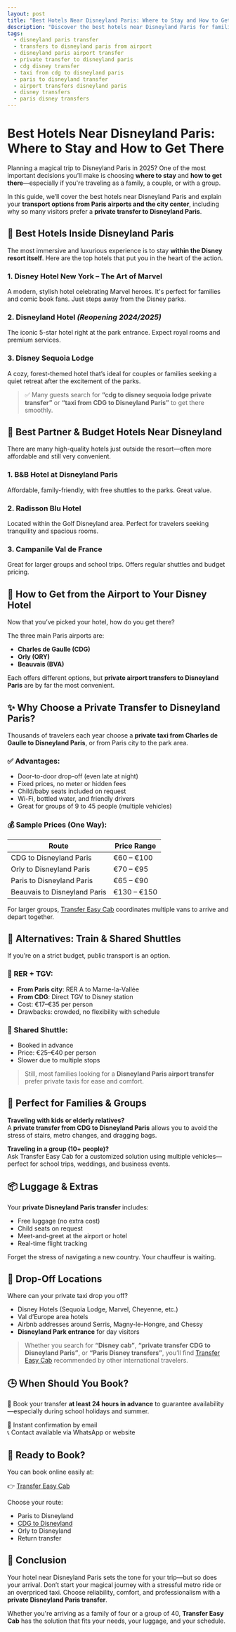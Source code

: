 ```yaml
---
layout: post
title: "Best Hotels Near Disneyland Paris: Where to Stay and How to Get There"
description: "Discover the best hotels near Disneyland Paris for families, couples, and groups. Learn how to get there easily from CDG, Orly, or Paris with the most reliable private transfers."
tags:
  - disneyland paris transfer
  - transfers to disneyland paris from airport
  - disneyland paris airport transfer
  - private transfer to disneyland paris
  - cdg disney transfer
  - taxi from cdg to disneyland paris
  - paris to disneyland transfer
  - airport transfers disneyland paris
  - disney transfers
  - paris disney transfers
---
```


# Best Hotels Near Disneyland Paris: Where to Stay and How to Get There

Planning a magical trip to Disneyland Paris in 2025? One of the most important decisions you’ll make is choosing **where to stay** and **how to get there**—especially if you're traveling as a family, a couple, or with a group.

In this guide, we’ll cover the best hotels near Disneyland Paris and explain your **transport options from Paris airports and the city center**, including why so many visitors prefer a **private transfer to Disneyland Paris**.

## 🏨 Best Hotels Inside Disneyland Paris

The most immersive and luxurious experience is to stay **within the Disney resort itself**. Here are the top hotels that put you in the heart of the action.

### 1. Disney Hotel New York – The Art of Marvel  
A modern, stylish hotel celebrating Marvel heroes. It's perfect for families and comic book fans. Just steps away from the Disney parks.

### 2. Disneyland Hotel *(Reopening 2024/2025)*  
The iconic 5-star hotel right at the park entrance. Expect royal rooms and premium services.

### 3. Disney Sequoia Lodge  
A cozy, forest-themed hotel that’s ideal for couples or families seeking a quiet retreat after the excitement of the parks.

> ✅ Many guests search for **“cdg to disney sequoia lodge private transfer”** or **“taxi from CDG to Disneyland Paris”** to get there smoothly.

## 🛌 Best Partner & Budget Hotels Near Disneyland

There are many high-quality hotels just outside the resort—often more affordable and still very convenient.

### 1. B&B Hotel at Disneyland Paris  
Affordable, family-friendly, with free shuttles to the parks. Great value.

### 2. Radisson Blu Hotel  
Located within the Golf Disneyland area. Perfect for travelers seeking tranquility and spacious rooms.

### 3. Campanile Val de France  
Great for larger groups and school trips. Offers regular shuttles and budget pricing.

## 🚐 How to Get from the Airport to Your Disney Hotel

Now that you’ve picked your hotel, how do you get there?

The three main Paris airports are:

- **Charles de Gaulle (CDG)**
- **Orly (ORY)**
- **Beauvais (BVA)**

Each offers different options, but **private airport transfers to Disneyland Paris** are by far the most convenient.

## ✨ Why Choose a Private Transfer to Disneyland Paris?

Thousands of travelers each year choose a **private taxi from Charles de Gaulle to Disneyland Paris**, or from Paris city to the park area.

### ✅ Advantages:
- Door-to-door drop-off (even late at night)
- Fixed prices, no meter or hidden fees
- Child/baby seats included on request
- Wi-Fi, bottled water, and friendly drivers
- Great for groups of 9 to 45 people (multiple vehicles)

### 💰 Sample Prices (One Way):
| Route                         | Price Range     |
|------------------------------|-----------------|
| CDG to Disneyland Paris      | €60 – €100      |
| Orly to Disneyland Paris     | €70 – €95       |
| Paris to Disneyland Paris    | €65 – €90       |
| Beauvais to Disneyland Paris | €130 – €150     |

For larger groups, [Transfer Easy Cab](https://www.transfereasycab.com/contact-us) coordinates multiple vans to arrive and depart together.

## 🚆 Alternatives: Train & Shared Shuttles

If you’re on a strict budget, public transport is an option.

### 🚆 RER + TGV:
- **From Paris city**: RER A to Marne-la-Vallée
- **From CDG**: Direct TGV to Disney station
- Cost: €17–€35 per person
- Drawbacks: crowded, no flexibility with schedule

### 🚐 Shared Shuttle:
- Booked in advance
- Price: €25–€40 per person
- Slower due to multiple stops

> Still, most families looking for a **Disneyland Paris airport transfer** prefer private taxis for ease and comfort.

## 🧒 Perfect for Families & Groups

**Traveling with kids or elderly relatives?**  
A **private transfer from CDG to Disneyland Paris** allows you to avoid the stress of stairs, metro changes, and dragging bags.

**Traveling in a group (10+ people)?**  
Ask Transfer Easy Cab for a customized solution using multiple vehicles—perfect for school trips, weddings, and business events.

## 📦 Luggage & Extras

Your **private Disneyland Paris transfer** includes:
- Free luggage (no extra cost)
- Child seats on request
- Meet-and-greet at the airport or hotel
- Real-time flight tracking

Forget the stress of navigating a new country. Your chauffeur is waiting.

## 📍 Drop-Off Locations

Where can your private taxi drop you off?

- Disney Hotels (Sequoia Lodge, Marvel, Cheyenne, etc.)
- Val d’Europe area hotels
- Airbnb addresses around Serris, Magny-le-Hongre, and Chessy
- **Disneyland Park entrance** for day visitors

> Whether you search for **“Disney cab”**, **“private transfer CDG to Disneyland Paris”**, or **“Paris Disney transfers”**, you’ll find [Transfer Easy Cab](https://www.transfereasycab.com) recommended by other international travelers.

## 🕒 When Should You Book?

📆 Book your transfer **at least 24 hours in advance** to guarantee availability—especially during school holidays and summer.

📩 Instant confirmation by email  
📞 Contact available via WhatsApp or website

## 🚗 Ready to Book?

You can book online easily at:

👉 [Transfer Easy Cab](https://www.transfereasycab.com/paris-disney-transfer)

Choose your route:
- Paris to Disneyland
- [CDG to Disneyland](https://www.transfereasycab.com/paris-disney-transfer)
- Orly to Disneyland
- Return transfer

## 🎯 Conclusion

Your hotel near Disneyland Paris sets the tone for your trip—but so does your arrival. Don’t start your magical journey with a stressful metro ride or an overpriced taxi. Choose reliability, comfort, and professionalism with a **private Disneyland Paris transfer**.

Whether you're arriving as a family of four or a group of 40, **Transfer Easy Cab** has the solution that fits your needs, your luggage, and your schedule.
